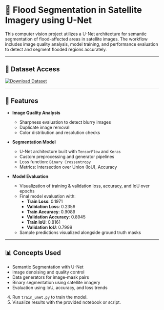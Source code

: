 # 🌊 Flood Segmentation in Satellite Imagery using U-Net

This computer vision project utilizes a U-Net architecture for semantic segmentation of flood-affected areas in satellite images. The workflow includes image quality analysis, model training, and performance evaluation to detect and segment flooded regions accurately.

---

## 🔗 Dataset Access

[![Download Dataset](https://img.shields.io/badge/Download%20Dataset-003366?style=for-the-badge)](https://drive.google.com/file/d/1nyNF4jgF0vFHCbMwiVe7LlBvkiedF0aM/view?usp=sharing)

---

## 🔧 Features

- **Image Quality Analysis**
  - Sharpness evaluation to detect blurry images
  - Duplicate image removal
  - Color distribution and resolution checks

- **Segmentation Model**
  - U-Net architecture built with `TensorFlow` and `Keras`
  - Custom preprocessing and generator pipelines
  - Loss function: `Binary Crossentropy`
  - Metrics: Intersection over Union (IoU), Accuracy

- **Model Evaluation**
  - Visualization of training & validation loss, accuracy, and IoU over epochs
  - Final model evaluation with:
    - **Train Loss**: 0.1971
    - **Validation Loss**: 0.2359
    - **Train Accuracy**: 0.9089
    - **Validation Accuracy**: 0.8945
    - **Train IoU**: 0.8161
    - **Validation IoU**: 0.7999
  - Sample predictions visualized alongside ground truth masks

---

## 📊 Concepts Used

- Semantic Segmentation with U-Net
- Image denoising and quality control
- Data generators for image-mask pairs
- Binary segmentation using satellite imagery
- Evaluation using IoU, accuracy, and loss trends
4. Run `train_unet.py` to train the model.
5. Visualize results with the provided notebook or script.
